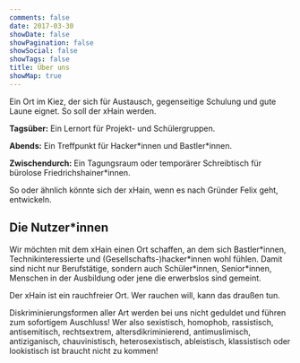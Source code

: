 ```yaml
---
comments: false
date: 2017-03-30
showDate: false
showPagination: false
showSocial: false
showTags: false
title: Über uns
showMap: true
---
```


Ein Ort im Kiez, der sich für Austausch, gegenseitige Schulung und gute Laune eignet. So soll der xHain werden.

**Tagsüber:** Ein Lernort für Projekt- und Schülergruppen.

**Abends:** Ein Treffpunkt für Hacker\*innen und Bastler\*innen. 

**Zwischendurch:** Ein Tagungsraum oder temporärer Schreibtisch für bürolose Friedrichshainer\*innen. 

So oder ähnlich könnte sich der xHain, wenn es nach Gründer Felix geht, entwickeln.

## Die Nutzer*innen
Wir möchten mit dem xHain einen Ort schaffen, an dem sich Bastler\*innen, Technikinteressierte und (Gesellschafts-)hacker\*innen wohl fühlen.
Damit sind nicht nur Berufstätige, sondern auch Schüler\*innen, Senior\*innen, Menschen in der Ausbildung oder jene die erwerbslos sind gemeint.

Der xHain ist ein rauchfreier Ort. Wer rauchen will, kann das draußen tun.

Diskriminierungsformen aller Art werden bei uns nicht geduldet und führen zum sofortigem Auschluss!
Wer also sexistisch, homophob, rassistisch, antisemitisch, rechtsextrem, altersdikriminierend, antimuslimisch, antiziganisch, chauvinistisch, heterosexistisch, ableistisch, klassistisch oder lookistisch ist braucht nicht zu kommen!
